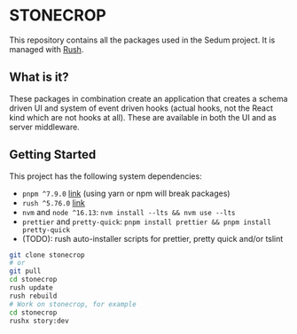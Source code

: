 # STONECROP

This repository contains all the packages used in the Sedum project. It is managed with [Rush](rushjs.io).

## What is it?

These packages in combination create an application that creates a schema driven UI and system of event driven hooks (actual hooks, not the React kind which are not hooks at all). These are available in both the UI and as server middleware.

## Getting Started

This project has the following system dependencies:

- `pnpm ^7.9.0` [link](https://pnpm.io/) (using yarn or npm will break packages)
- `rush ^5.76.0` [link](https://rushjs.io/)
- `nvm` and `node ^16.13`: `nvm install --lts && nvm use --lts`
- `prettier` and `pretty-quick`: `pnpm install prettier && pnpm install pretty-quick`
- (TODO): rush auto-installer scripts for prettier, pretty quick and/or tslint

```bash
git clone stonecrop
# or
git pull
cd stonecrop
rush update
rush rebuild
# Work on stonecrop, for example
cd stonecrop
rushx story:dev
```
